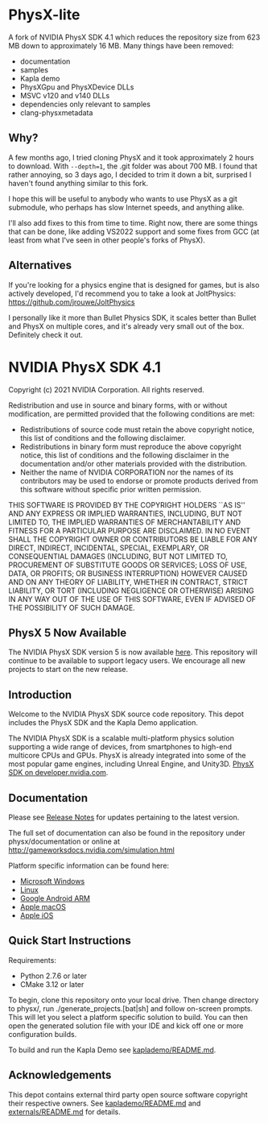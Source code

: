 # PhysX-lite

A fork of NVIDIA PhysX SDK 4.1 which reduces the repository size from 623 MB down to approximately 16 MB. Many things have been removed:
* documentation
* samples
* Kapla demo
* PhysXGpu and PhysXDevice DLLs
* MSVC v120 and v140 DLLs
* dependencies only relevant to samples
* clang-physxmetadata

## Why?
A few months ago, I tried cloning PhysX and it took approximately 2 hours to download. With `--depth=1`, the .git folder was about 700 MB. I found that rather annoying, so 3 days ago, I decided to trim it down a bit, surprised I haven't found anything similar to this fork.  

I hope this will be useful to anybody who wants to use PhysX as a git submodule, who perhaps has slow Internet speeds, and anything alike.

I'll also add fixes to this from time to time. Right now, there are some things that can be done, like adding VS2022 support and some fixes from GCC (at least from what I've seen in other people's forks of PhysX).

## Alternatives

If you're looking for a physics engine that is designed for games, but is also actively developed, I'd recommend you to take a look at JoltPhysics:  
https://github.com/jrouwe/JoltPhysics

I personally like it more than Bullet Physics SDK, it scales better than Bullet and PhysX on multiple cores, and it's already very small out of the box. Definitely check it out.

# NVIDIA PhysX SDK 4.1

Copyright (c) 2021 NVIDIA Corporation. All rights reserved.

Redistribution and use in source and binary forms, with or without
modification, are permitted provided that the following conditions
are met:
 * Redistributions of source code must retain the above copyright
   notice, this list of conditions and the following disclaimer.
 * Redistributions in binary form must reproduce the above copyright
   notice, this list of conditions and the following disclaimer in the
   documentation and/or other materials provided with the distribution.
 * Neither the name of NVIDIA CORPORATION nor the names of its
   contributors may be used to endorse or promote products derived
   from this software without specific prior written permission.

THIS SOFTWARE IS PROVIDED BY THE COPYRIGHT HOLDERS ``AS IS'' AND ANY
EXPRESS OR IMPLIED WARRANTIES, INCLUDING, BUT NOT LIMITED TO, THE
IMPLIED WARRANTIES OF MERCHANTABILITY AND FITNESS FOR A PARTICULAR
PURPOSE ARE DISCLAIMED.  IN NO EVENT SHALL THE COPYRIGHT OWNER OR
CONTRIBUTORS BE LIABLE FOR ANY DIRECT, INDIRECT, INCIDENTAL, SPECIAL,
EXEMPLARY, OR CONSEQUENTIAL DAMAGES (INCLUDING, BUT NOT LIMITED TO,
PROCUREMENT OF SUBSTITUTE GOODS OR SERVICES; LOSS OF USE, DATA, OR
PROFITS; OR BUSINESS INTERRUPTION) HOWEVER CAUSED AND ON ANY THEORY
OF LIABILITY, WHETHER IN CONTRACT, STRICT LIABILITY, OR TORT
(INCLUDING NEGLIGENCE OR OTHERWISE) ARISING IN ANY WAY OUT OF THE USE
OF THIS SOFTWARE, EVEN IF ADVISED OF THE POSSIBILITY OF SUCH DAMAGE.

## PhysX 5 Now Available

The NVIDIA PhysX SDK version 5 is now available [here](https://github.com/NVIDIA-Omniverse/PhysX).
This repository will continue to be available to support legacy users.  We encourage all new projects to start on the new release.

## Introduction

Welcome to the NVIDIA PhysX SDK source code repository. This depot includes the PhysX SDK and the Kapla Demo application.

The NVIDIA PhysX SDK is a scalable multi-platform physics solution supporting a wide range of devices, from smartphones to high-end multicore CPUs and GPUs. PhysX is already integrated into some of the most popular game engines, including Unreal Engine, and Unity3D. [PhysX SDK on developer.nvidia.com](https://developer.nvidia.com/physx-sdk).

## Documentation

Please see [Release Notes](http://gameworksdocs.nvidia.com/PhysX/4.1/release_notes.html) for updates pertaining to the latest version.

The full set of documentation can also be found in the repository under physx/documentation or online at http://gameworksdocs.nvidia.com/simulation.html 

Platform specific information can be found here:
* [Microsoft Windows](http://gameworksdocs.nvidia.com/PhysX/4.1/documentation/platformreadme/windows/readme_windows.html)
* [Linux](http://gameworksdocs.nvidia.com/PhysX/4.1/documentation/platformreadme/linux/readme_linux.html)
* [Google Android ARM](http://gameworksdocs.nvidia.com/PhysX/4.1/documentation/platformreadme/android/readme_android.html)
* [Apple macOS](http://gameworksdocs.nvidia.com/PhysX/4.1/documentation/platformreadme/mac/readme_mac.html)
* [Apple iOS](http://gameworksdocs.nvidia.com/PhysX/4.1/documentation/platformreadme/ios/readme_ios.html)
 

## Quick Start Instructions

Requirements:
* Python 2.7.6 or later
* CMake 3.12 or later

To begin, clone this repository onto your local drive.  Then change directory to physx/, run ./generate_projects.[bat|sh] and follow on-screen prompts.  This will let you select a platform specific solution to build.  You can then open the generated solution file with your IDE and kick off one or more configuration builds.

To build and run the Kapla Demo see [kaplademo/README.md](kaplademo/README.md).

## Acknowledgements

This depot contains external third party open source software copyright their respective owners.  See [kaplademo/README.md](kaplademo/README.md) and [externals/README.md](externals/README.md) for details.
